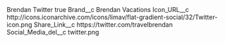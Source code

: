 <?xml version="1.0" encoding="UTF-8"?>
<CustomMetadata xmlns="http://soap.sforce.com/2006/04/metadata" xmlns:xsi="http://www.w3.org/2001/XMLSchema-instance" xmlns:xsd="http://www.w3.org/2001/XMLSchema">
    <label>Brendan Twitter</label>
    <protected>true</protected>
    <values>
        <field>Brand__c</field>
        <value xsi:type="xsd:string">Brendan Vacations</value>
    </values>
    <values>
        <field>Icon_URL__c</field>
        <value xsi:type="xsd:string">http://icons.iconarchive.com/icons/limav/flat-gradient-social/32/Twitter-icon.png</value>
    </values>
    <values>
        <field>Share_Link__c</field>
        <value xsi:type="xsd:string">https://twitter.com/travelbrendan</value>
    </values>
    <values>
        <field>Social_Media_del__c</field>
        <value xsi:type="xsd:string">twitter.png</value>
    </values>
</CustomMetadata>
